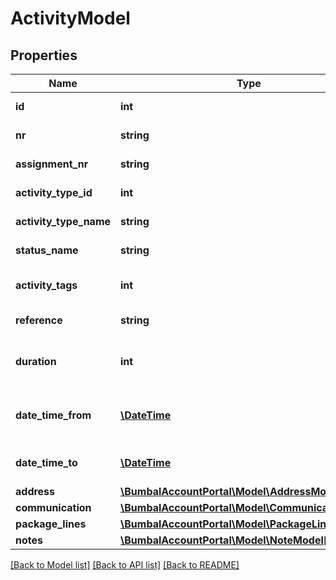 # ActivityModel

## Properties
Name | Type | Description | Notes
------------ | ------------- | ------------- | -------------
**id** | **int** | ID of this Activity | [optional] 
**nr** | **string** | Number of this Activity | [optional] 
**assignment_nr** | **string** | Assignment Number | [optional] 
**activity_type_id** | **int** | Type ID of this Activity | [optional] 
**activity_type_name** | **string** | Type of this Activity | [optional] 
**status_name** | **string** | Status of this Activity | [optional] 
**activity_tags** | **int** | Single Tag to attach to Activity | [optional] 
**reference** | **string** | Reference number | [optional] 
**duration** | **int** | Max duration of the activity in minutes | [optional] 
**date_time_from** | [**\DateTime**](\DateTime.md) | Planned start time of this activity | [optional] 
**date_time_to** | [**\DateTime**](\DateTime.md) | Planned stop time of this activity | [optional] 
**address** | [**\BumbalAccountPortal\Model\AddressModel**](AddressModel.md) |  | [optional] 
**communication** | [**\BumbalAccountPortal\Model\CommunicationModel**](CommunicationModel.md) |  | [optional] 
**package_lines** | [**\BumbalAccountPortal\Model\PackageLineModel[]**](PackageLineModel.md) |  | [optional] 
**notes** | [**\BumbalAccountPortal\Model\NoteModel[]**](NoteModel.md) |  | [optional] 

[[Back to Model list]](../README.md#documentation-for-models) [[Back to API list]](../README.md#documentation-for-api-endpoints) [[Back to README]](../README.md)


